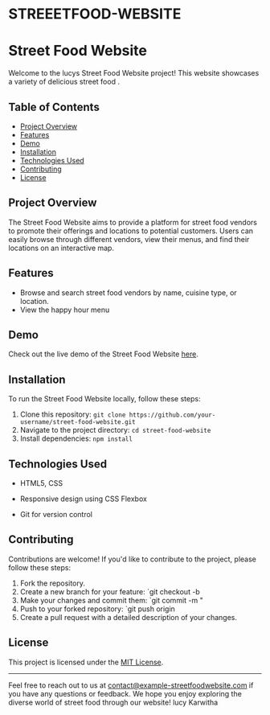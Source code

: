# STREEETFOOD-WEBSITE
# Street Food Website

Welcome to the lucys Street Food Website project! This website showcases a variety of delicious street food .

## Table of Contents

- [Project Overview](#project-overview)
- [Features](#features)
- [Demo](#demo)
- [Installation](#installation)
- [Technologies Used](#technologies-used)
- [Contributing](#contributing)
- [License](#license)

## Project Overview

The Street Food Website aims to provide a platform for street food vendors to promote their offerings and locations to potential customers. Users can easily browse through different vendors, view their menus, and find their locations on an interactive map.

## Features

- Browse and search street food vendors by name, cuisine type, or location.
- View the happy hour menu

## Demo

Check out the live demo of the Street Food Website [here](https://www.example-streetfoodwebsite.com).

## Installation

To run the Street Food Website locally, follow these steps:

1. Clone this repository: `git clone https://github.com/your-username/street-food-website.git`
2. Navigate to the project directory: `cd street-food-website`
3. Install dependencies: `npm install`


## Technologies Used

- HTML5, CSS
  
  
- Responsive design using CSS Flexbox
- Git for version control

## Contributing

Contributions are welcome! If you'd like to contribute to the project, please follow these steps:

1. Fork the repository.
2. Create a new branch for your feature: `git checkout -b 
3. Make your changes and commit them: `git commit -m "
4. Push to your forked repository: `git push origin 
5. Create a pull request with a detailed description of your changes.

## License

This project is licensed under the [MIT License](LICENSE).

---

Feel free to reach out to us at [contact@example-streetfoodwebsite.com](mailto:contact@example-streetfoodwebsite.com) if you have any questions or feedback. We hope you enjoy exploring the diverse world of street food through our website!
lucy Karwitha


